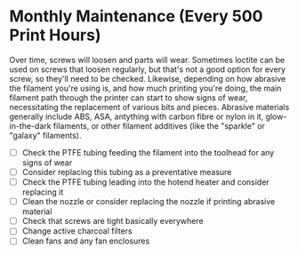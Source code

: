 # Monthly Maintenance (Every 500 Print Hours)
Over time, screws will loosen and parts will wear. Sometimes loctite can be used on screws that loosen regularly, but that's not a good option for every screw, so they'll need to be checked. 
Likewise, depending on how abrasive the filament you're using is, and how much printing you're doing, the main filament path through the printer can start to show signs of wear, necessitating the replacement of various bits and pieces. 
Abrasive materials generally include ABS, ASA, antything with carbon fibre or nylon in it, glow-in-the-dark filaments, or other filament additives (like the "sparkle" or "galaxy" filaments). 

- [ ] Check the PTFE tubing feeding the filament into the toolhead for any signs of wear
- [ ] Consider replacing this tubing as a preventative measure
- [ ] Check the PTFE tubing leading into the hotend heater and consider replacing it
- [ ] Clean the nozzle or consider replacing the nozzle if printing abrasive material
- [ ] Check that screws are tight basically everywhere
- [ ] Change active charcoal filters
- [ ] Clean fans and any fan enclosures
